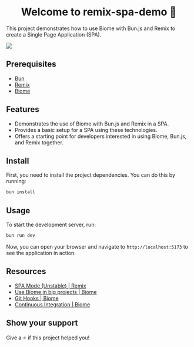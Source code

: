 <h1 align="center">Welcome to remix-spa-demo 👋</h1>
This project demonstrates how to use Biome with Bun.js and Remix to create a Single Page Application (SPA). 
<p>
  <img src="https://img.shields.io/badge/node-%3E%3D18.0.0-blue.svg" />
</p>

## Prerequisites

- [Bun](https://bun.sh/)
- [Remix](https://remix.run/)
- [Biome](https://github.com/biomejs/biome)

## Features

- Demonstrates the use of Biome with Bun.js and Remix in a SPA.
- Provides a basic setup for a SPA using these technologies.
- Offers a starting point for developers interested in using Biome, Bun.js, and Remix together.

## Install

First, you need to install the project dependencies. You can do this by running:
```sh
bun install
```

## Usage
To start the development server, run:

```sh
bun run dev
```

Now, you can open your browser and navigate to `http://localhost:5173` to see the application in action.

## Resources

- [SPA Mode (Unstable) | Remix](https://remix.run/docs/en/main/future/spa-mode)
- [Use Biome in big projects | Biome](https://biomejs.dev/guides/big-projects/)
- [Git Hooks | Biome](https://biomejs.dev/recipes/git-hooks/)
- [Continuous Integration | Biome](https://biomejs.dev/recipes/continuous-integration/)

## Show your support

Give a ⭐ if this project helped you!
